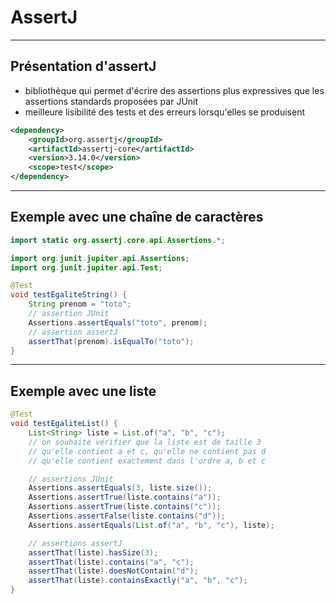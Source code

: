 # AssertJ

----

## Présentation d'assertJ

- bibliothèque qui permet d'écrire des assertions plus expressives que les assertions standards proposées par JUnit
- meilleure lisibilité des tests et des erreurs lorsqu'elles se produisent

```xml
<dependency>
    <groupId>org.assertj</groupId>
    <artifactId>assertj-core</artifactId>
    <version>3.14.0</version>
    <scope>test</scope>
</dependency>
```

----

## Exemple avec une chaîne de caractères

```java
import static org.assertj.core.api.Assertions.*;

import org.junit.jupiter.api.Assertions;
import org.junit.jupiter.api.Test;

@Test
void testEgaliteString() {
    String prenom = "toto";
    // assertion JUnit
    Assertions.assertEquals("toto", prenom);
    // assertion assertJ
    assertThat(prenom).isEqualTo("toto");
}
```

----

## Exemple avec une liste

```java
@Test
void testEgaliteList() {
    List<String> liste = List.of("a", "b", "c");
    // on souhaite vérifier que la liste est de taille 3
    // qu'elle contient a et c, qu'elle ne contient pas d
    // qu'elle contient exactement dans l'ordre a, b et c

    // assertions JUnit
    Assertions.assertEquals(3, liste.size());
    Assertions.assertTrue(liste.contains("a"));
    Assertions.assertTrue(liste.contains("c"));
    Assertions.assertFalse(liste.contains("d"));
    Assertions.assertEquals(List.of("a", "b", "c"), liste);

    // assertions assertJ
    assertThat(liste).hasSize(3);
    assertThat(liste).contains("a", "c");
    assertThat(liste).doesNotContain("d");
    assertThat(liste).containsExactly("a", "b", "c");
}
```